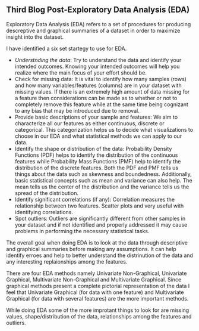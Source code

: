 ## Third Blog Post-Exploratory Data Analysis (EDA)

Exploratory Data Analysis (EDA) refers to a set of procedures for producing descreptive and graphical summaries of a dataset in order to maximize insight into the dataset.

I have identified a six set startegy to use for EDA.

* *Understnding the data*: Try to understand the data and identify your intended outcomes. Knowing your intended outcomes will help you realize where the main focus of your effort should be.
* Check for missing data: It is vital to identify how many samples (rows) and how many variables/features (columns) are in your dataset with missing values. If there is an extremely high amount of data missing for a feature then considerations can be made as to whether or not to completely remove this feature while at the same time being cognizant to any bias that may be introduced due to removal.
* Provide basic descriptions of your sample and features: We aim to characterize all our features as either continuous, discrete or categorical. This categorization helps us to decide what visualizations to choose in our EDA and what statistical methods we can apply to our data.
* Identify the shape or distribution of the data: Probability Density Functions (PDF) helps to identify the distribution of the continuous features while Probability Mass Functions (PMF) help to identify the distribution of the discrete features. Both the PDF and PMF tells us things about the data such as skewness and boundedness. Additionally, basic statistical concepts such as mean and variance can also help. The mean tells us the center of the distribution and the variance tells us the spread of the distribution.
* Identify significant correlations (if any): Correlation measures the relationship between two features. Scatter plots and very useful with identifying correlations.
* Spot outliers: Outliers are significantly different from other samples in your dataset and if not identified and properly addressed it may cause problems in performing the necessary statistical tasks.

The overall goal when doing EDA is to look at the data through descriptive and graphical summaries before making any assumptions. It can help identify erroes and help to better understand the distrinution of the data and any interesting replaionships among the features.

There are four EDA methods namely Univariate Non-Graphical, Univariate Graphical, Multivariate Non-Graphical and Multivariate Graphical. Since graphical methods present a complete pictorial representation of the data I feel that Univariate Graphical (for data with one feature) and Multivariate Graphical (for data with several features) are the more important methods.

While doing EDA some of the more improtant things to look for are missing values, shape/distribution of the data, relationships among the features and outliers.
